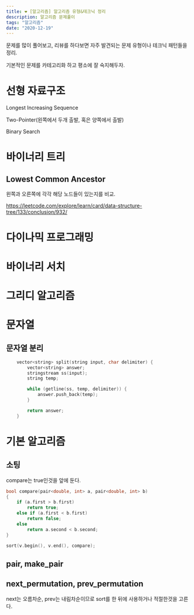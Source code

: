 ```yaml
---
title: ❤ [알고리즘] 알고리즘 유형&테크닉 정리
description: 알고리즘 문제풀이
tags: "알고리즘"
date: "2020-12-19"
---
```


문제를 많이 풀어보고, 리뷰를 하다보면 자주 발견되는 문제 유형이나 테크닉 패턴들을 정리.

기본적인 문제를 카테고리화 하고 평소에 잘 숙지해두자.

# 선형 자료구조

Longest Increasing Sequence

Two-Pointer(왼쪽에서 두개 출발, 혹은 양쪽에서 출발)

Binary Search

# 바이너리 트리

## Lowest Common Ancestor

왼쪽과 오른쪽에 각각 해당 노드들이 있는지를 비교.

https://leetcode.com/explore/learn/card/data-structure-tree/133/conclusion/932/

# 다이나믹 프로그래밍

# 바이너리 서치

# 그리디 알고리즘

# 문자열

## 문자열 분리

```cpp
    vector<string> split(string input, char delimiter) {
        vector<string> answer;
        stringstream ss(input);
        string temp;

        while (getline(ss, temp, delimiter)) {
            answer.push_back(temp);
        }

        return answer;
    }
```

# 기본 알고리즘

## 소팅

compare는 true인것을 앞에 둔다.

```cpp
bool compare(pair<double, int> a, pair<double, int> b)
{
    if (a.first > b.first)
        return true;
    else if (a.first < b.first)
        return false;
    else
        return a.second < b.second;
}

sort(v.begin(), v.end(), compare);
```

## pair, make_pair

## next_permutation, prev_permutation

next는 오름차순, prev는 내림차순이므로 sort를 한 뒤에 사용하거나 적절한것을 고른다.
